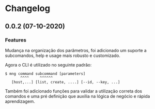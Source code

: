 # Changelog

## 0.0.2 (07-10-2020)

### Features

Mudança na organização dos parâmetros, foi adicionado um suporte a subcomandos,
help e usage mais robusto e customizado.

Agora o CLI é utilizado no seguinte padrão:
```
$ mng command subcommand [parameters]
       ^^^^     ^^^^^^
   [host,...] [list, create, ....] [--id, --key, ...]
```
Também foi adicionado funções para validar a utilização correta dos comandos e
uma pré definição que auxilia na lógica de negócio e rápida aprendizagem.
